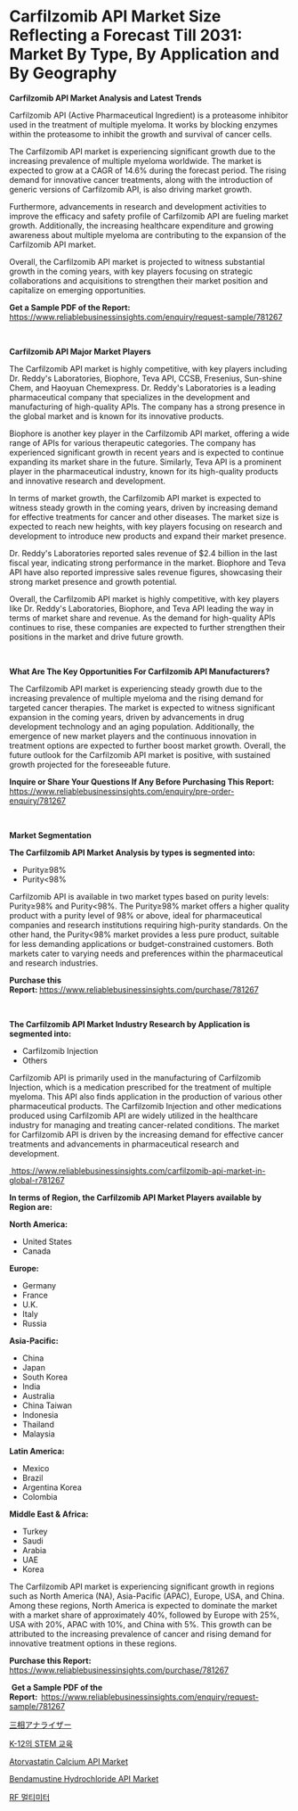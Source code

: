 <p><h1>Carfilzomib API Market Size Reflecting a Forecast Till 2031: Market By Type, By Application and By Geography</h1></p><p><strong>Carfilzomib API Market Analysis and Latest Trends</strong></p>
<p><p>Carfilzomib API (Active Pharmaceutical Ingredient) is a proteasome inhibitor used in the treatment of multiple myeloma. It works by blocking enzymes within the proteasome to inhibit the growth and survival of cancer cells.</p><p>The Carfilzomib API market is experiencing significant growth due to the increasing prevalence of multiple myeloma worldwide. The market is expected to grow at a CAGR of 14.6% during the forecast period. The rising demand for innovative cancer treatments, along with the introduction of generic versions of Carfilzomib API, is also driving market growth.</p><p>Furthermore, advancements in research and development activities to improve the efficacy and safety profile of Carfilzomib API are fueling market growth. Additionally, the increasing healthcare expenditure and growing awareness about multiple myeloma are contributing to the expansion of the Carfilzomib API market.</p><p>Overall, the Carfilzomib API market is projected to witness substantial growth in the coming years, with key players focusing on strategic collaborations and acquisitions to strengthen their market position and capitalize on emerging opportunities.</p></p>
<p><strong>Get a Sample PDF of the Report:&nbsp;</strong> <a href="https://www.reliablebusinessinsights.com/enquiry/request-sample/781267">https://www.reliablebusinessinsights.com/enquiry/request-sample/781267</a></p>
<p>&nbsp;</p>
<p><strong>Carfilzomib API Major Market Players</strong></p>
<p><p>The Carfilzomib API market is highly competitive, with key players including Dr. Reddy's Laboratories, Biophore, Teva API, CCSB, Fresenius, Sun-shine Chem, and Haoyuan Chemexpress. Dr. Reddy's Laboratories is a leading pharmaceutical company that specializes in the development and manufacturing of high-quality APIs. The company has a strong presence in the global market and is known for its innovative products.</p><p>Biophore is another key player in the Carfilzomib API market, offering a wide range of APIs for various therapeutic categories. The company has experienced significant growth in recent years and is expected to continue expanding its market share in the future. Similarly, Teva API is a prominent player in the pharmaceutical industry, known for its high-quality products and innovative research and development.</p><p>In terms of market growth, the Carfilzomib API market is expected to witness steady growth in the coming years, driven by increasing demand for effective treatments for cancer and other diseases. The market size is expected to reach new heights, with key players focusing on research and development to introduce new products and expand their market presence.</p><p>Dr. Reddy's Laboratories reported sales revenue of $2.4 billion in the last fiscal year, indicating strong performance in the market. Biophore and Teva API have also reported impressive sales revenue figures, showcasing their strong market presence and growth potential.</p><p>Overall, the Carfilzomib API market is highly competitive, with key players like Dr. Reddy's Laboratories, Biophore, and Teva API leading the way in terms of market share and revenue. As the demand for high-quality APIs continues to rise, these companies are expected to further strengthen their positions in the market and drive future growth.</p></p>
<p>&nbsp;</p>
<p><strong>What Are The Key Opportunities For Carfilzomib API Manufacturers?</strong></p>
<p><p>The Carfilzomib API market is experiencing steady growth due to the increasing prevalence of multiple myeloma and the rising demand for targeted cancer therapies. The market is expected to witness significant expansion in the coming years, driven by advancements in drug development technology and an aging population. Additionally, the emergence of new market players and the continuous innovation in treatment options are expected to further boost market growth. Overall, the future outlook for the Carfilzomib API market is positive, with sustained growth projected for the foreseeable future.</p></p>
<p><strong>Inquire or Share Your Questions If Any Before Purchasing This Report:</strong> <a href="https://www.reliablebusinessinsights.com/enquiry/pre-order-enquiry/781267">https://www.reliablebusinessinsights.com/enquiry/pre-order-enquiry/781267</a></p>
<p>&nbsp;</p>
<p><strong>Market Segmentation</strong></p>
<p><strong>The Carfilzomib API Market Analysis by types is segmented into:</strong></p>
<p><ul><li>Purity≥98%</li><li>Purity<98%</li></ul></p>
<p><p>Carfilzomib API is available in two market types based on purity levels: Purity≥98% and Purity<98%. The Purity≥98% market offers a higher quality product with a purity level of 98% or above, ideal for pharmaceutical companies and research institutions requiring high-purity standards. On the other hand, the Purity<98% market provides a less pure product, suitable for less demanding applications or budget-constrained customers. Both markets cater to varying needs and preferences within the pharmaceutical and research industries.</p></p>
<p><strong>Purchase this Report:&nbsp;</strong><a href="https://www.reliablebusinessinsights.com/purchase/781267">https://www.reliablebusinessinsights.com/purchase/781267</a></p>
<p>&nbsp;</p>
<p><strong>The Carfilzomib API Market Industry Research by Application is segmented into:</strong></p>
<p><ul><li>Carfilzomib Injection</li><li>Others</li></ul></p>
<p><p>Carfilzomib API is primarily used in the manufacturing of Carfilzomib Injection, which is a medication prescribed for the treatment of multiple myeloma. This API also finds application in the production of various other pharmaceutical products. The Carfilzomib Injection and other medications produced using Carfilzomib API are widely utilized in the healthcare industry for managing and treating cancer-related conditions. The market for Carfilzomib API is driven by the increasing demand for effective cancer treatments and advancements in pharmaceutical research and development.</p></p>
<p><a href="https://www.reliablebusinessinsights.com/carfilzomib-api-market-in-global-r781267">&nbsp;https://www.reliablebusinessinsights.com/carfilzomib-api-market-in-global-r781267</a></p>
<p><strong>In terms of Region, the Carfilzomib API Market Players available by Region are:</strong></p>
<p>
    <p> <strong> North America: </strong>
        <ul>
            <li>United States</li>
            <li>Canada</li>
        </ul>
        </p> 
    <p> <strong> Europe: </strong>
        <ul>
            <li>Germany</li>
            <li>France</li>
            <li>U.K.</li>
            <li>Italy</li>
            <li>Russia</li>
        </ul>
        </p> 
    <p> <strong> Asia-Pacific: </strong>
        <ul>
            <li>China</li>
            <li>Japan</li>
            <li>South Korea</li>
            <li>India</li>
            <li>Australia</li>
            <li>China Taiwan</li>
            <li>Indonesia</li>
            <li>Thailand</li>
            <li>Malaysia</li>
        </ul>
        </p> 
    <p> <strong> Latin America: </strong>
        <ul>
            <li>Mexico</li>
            <li>Brazil</li>
            <li>Argentina Korea</li>
            <li>Colombia</li>
        </ul>
        </p> 
    <p> <strong> Middle East & Africa: </strong>
        <ul>
            <li>Turkey</li>
            <li>Saudi</li>
            <li>Arabia</li>
            <li>UAE</li>
            <li>Korea</li>
        </ul>
    </p>
    </p>
<p><p>The Carfilzomib API market is experiencing significant growth in regions such as North America (NA), Asia-Pacific (APAC), Europe, USA, and China. Among these regions, North America is expected to dominate the market with a market share of approximately 40%, followed by Europe with 25%, USA with 20%, APAC with 10%, and China with 5%. This growth can be attributed to the increasing prevalence of cancer and rising demand for innovative treatment options in these regions.</p></p>
<p><strong>Purchase this Report: </strong><a href="https://www.reliablebusinessinsights.com/purchase/781267">https://www.reliablebusinessinsights.com/purchase/781267</a></p>
<p>&nbsp;<strong>Get a Sample PDF of the Report:&nbsp;&nbsp;</strong><a href="https://www.reliablebusinessinsights.com/enquiry/request-sample/781267">https://www.reliablebusinessinsights.com/enquiry/request-sample/781267</a></p>
<p><strong></strong></p>
<p><p><a href="https://medium.com/@reannakling/%E4%B8%89%E7%9B%B8%E3%82%A2%E3%83%8A%E3%83%A9%E3%82%A4%E3%82%B6%E3%83%BC%E5%B8%82%E5%A0%B4%E3%81%AE%E8%A6%8F%E6%A8%A1-cagr-%E3%83%88%E3%83%AC%E3%83%B3%E3%83%892024-2030-ad619c181275">三相アナライザー</a></p><p><a href="https://medium.com/@isabelbogisich2022/k-12-%EC%8B%9C%EC%9E%A5%EC%97%90%EC%84%9C%EC%9D%98-stem-%EA%B5%90%EC%9C%A1-%EA%B2%BD%EC%9F%81-%EB%B6%84%EC%84%9D-%EC%8B%9C%EC%9E%A5-%EB%8F%99%ED%96%A5-%EB%B0%8F-2031%EB%85%84%EA%B9%8C%EC%A7%80%EC%9D%98-%EC%98%88%EC%B8%A1-4484ea01ae01">K-12의 STEM 교육</a></p><p><a href="https://github.com/jaidynmorantestelletmjzya/Market-Research-Report-List-3/blob/main/atorvastatin-calcium-api-market.md">Atorvastatin Calcium API Market</a></p><p><a href="https://github.com/ruddyyedelwadw/Market-Research-Report-List-2/blob/main/bendamustine-hydrochloride-api-market.md">Bendamustine Hydrochloride API Market</a></p><p><a href="https://github.com/rcabello548/Market-Research-Report-List-1/blob/main/6007625105431.md">RF 멀티미터</a></p></p>